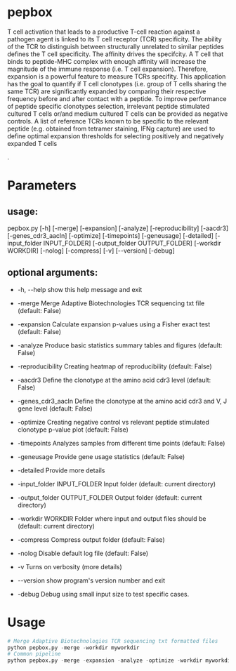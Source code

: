 # pepbox
<p>T cell activation that leads to a productive T-cell reaction against a pathogen agent is linked to its T cell receptor (TCR) specificity.
The ability of the TCR to distinguish between structurally unrelated to similar peptides defines the T cell specificity. The affinity drives the specifcity.
A T cell that binds to peptide-MHC complex with enough affinity will increase the magnitude of the immune response (i.e. T cell expansion). Therefore, expansion is a powerful feature to measure TCRs specifity.
This application has the goal to quantify if T cell clonotypes (i.e. group of T cells sharing the same TCR) are significantly expanded by comparing their respective frequency before and after contact with a peptide.
To improve performance of peptide specific clonotypes selection, irrelevant peptide stimulated cultured T cells or/and medium cultured T cells can be provided as negative controls.
A list of reference TCRs known to be specific to the relevant peptide (e.g. obtained from tetramer staining, IFNg capture) are used to define optimal expansion thresholds for selecting positively and negatively expanded T cells</p>.

# Parameters
## usage:
pepbox.py [-h] [-merge] [-expansion] [-analyze] [-reproducibility]
               [-aacdr3] [-genes_cdr3_aacln] [-optimize] [-timepoints]
               [-geneusage] [-detailed] [-input_folder INPUT_FOLDER]
               [-output_folder OUTPUT_FOLDER] [-workdir WORKDIR] [-nolog]
               [-compress] [-v] [--version] [-debug]

## optional arguments:
*  -h, --help            show this help message and exit
*  -merge                Merge Adaptive Biotechnologies TCR sequencing txt file
                        (default: False)
*  -expansion            Calculate expansion p-values using a Fisher exact test
                        (default: False)
*  -analyze              Produce basic statistics summary tables and figures (default: False)
*  -reproducibility      Creating heatmap of reproducibility (default: False)
*  -aacdr3               Define the clonotype at the amino acid cdr3 level
                        (default: False)
*  -genes_cdr3_aacln     Define the clonotype at the amino acid cdr3 and V, J
                        gene level (default: False)
*  -optimize             Creating negative control vs relevant peptide
                        stimulated clonotype p-value plot (default: False)
*  -timepoints           Analyzes samples from different time points (default:
                        False)
*  -geneusage            Provide gene usage statistics (default: False)
*  -detailed             Provide more details
*  -input_folder INPUT_FOLDER
                        Input folder (default: current directory)
*  -output_folder OUTPUT_FOLDER
                        Output folder (default: current directory)
*  -workdir WORKDIR      Folder where input and output files should be (default: current directory)
*  -compress             Compress output folder (default: False)

*  -nolog                Disable default log file (default: False)
*  -v                    Turns on verbosity (more details)
*  --version             show program's version number and exit
*  -debug                Debug using small input size to test specific cases.

 # Usage
 
 ```python
# Merge Adaptive Biotechnologies TCR sequencing txt formatted files
 python pepbox.py -merge -workdir myworkdir
# Common pipeline
python pepbox.py -merge -expansion -analyze -optimize -workdir myworkdir
  ```

